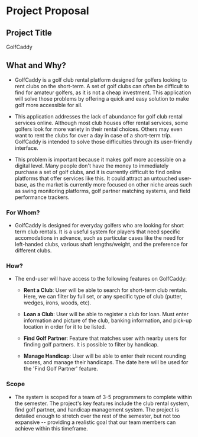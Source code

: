 # Project Proposal

## Project Title
GolfCaddy

## **What and Why?**

* GolfCaddy is a golf club rental platform designed for golfers looking to rent clubs on the short-term. A set of golf clubs can often be difficult to find for amateur golfers, as it is not a cheap investment. This application will solve those problems by offering a quick and easy solution to make golf more accessible for all.

* This application addresses the lack of abundance for golf club rental services online. Although most club houses offer rental services, some golfers look for more variety in their rental choices. Others may even want to rent the clubs for over a day in case of a short-term trip. GolfCaddy is intended to solve those difficulties through its user-friendly interface.

* This problem is important because it makes golf more accessible on a digital level. Many people don't have the money to immediately purchase a set of golf clubs, and it is currently difficult to find online platforms that offer services like this. It could attract an untouched user-base, as the market is currently more focused on other niche areas such as swing monitoring platforms, golf partner matching systems, and field performance trackers. 

### **For Whom?**

* GolfCaddy is designed for everyday golfers who are looking for short term club rentals. It is a useful system for players that need specific accomodations in advance, such as particular cases like the need for left-handed clubs, various shaft lengths/weight, and the preference for different clubs.

### **How?**

* The end-user will have access to the following features on GolfCaddy:

    * **Rent a Club**: User will be able to search for short-term club rentals. Here, we can filter by full set, or any specific type of club (putter, wedges, irons, woods, etc).

    * **Loan a Club**: User will be able to register a club for loan. Must enter information and picture of the club, banking information, and pick-up location in order for it to be listed.

    * **Find Golf Partner**: Feature that matches user with nearby users for finding golf partners. It is possible to filter by handicap.

    * **Manage Handicap**: User will be able to enter their recent rounding scores, and manage their handicaps. The date here will be used for the 'Find Golf Partner' feature.

### **Scope**

* The system is scoped for a team of 3-5 programmers to complete within the semester. The project's key features include the club rental system, find golf partner, and handicap management system. The project is detailed enough to stretch over the rest of the semester, but not too expansive -- providing a realistic goal that our team members can achieve within this timeframe. 